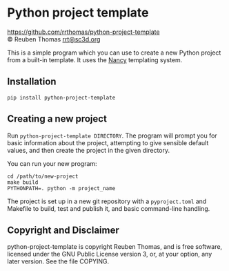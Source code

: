 # Python project template

https://github.com/rrthomas/python-project-template  
© Reuben Thomas <rrt@sc3d.org>  

This is a simple program which you can use to create a new Python project
from a built-in template. It uses the
[Nancy](https://github.com/rrthomas/nancy/) templating system.


## Installation

```
pip install python-project-template
```


## Creating a new project

Run `python-project-template DIRECTORY`. The program will prompt you for basic information about the project, attempting to give sensible default values, and then create the project in the given directory.

You can run your new program:

```
cd /path/to/new-project
make build
PYTHONPATH=. python -m project_name
```

The project is set up in a new git repository with a `pyproject.toml` and
Makefile to build, test and publish it, and basic command-line handling.


## Copyright and Disclaimer

python-project-template is copyright Reuben Thomas, and is free software,
licensed under the GNU Public License version 3, or, at your option, any
later version. See the file COPYING.
